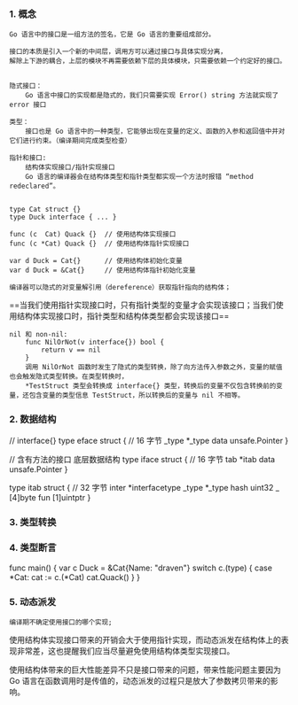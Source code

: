 ### 1. 概念
    Go 语言中的接口是一组方法的签名，它是 Go 语言的重要组成部分。

    接口的本质是引入一个新的中间层，调用方可以通过接口与具体实现分离，
    解除上下游的耦合，上层的模块不再需要依赖下层的具体模块，只需要依赖一个约定好的接口。

    
    隐式接口：
        Go 语言中接口的实现都是隐式的，我们只需要实现 Error() string 方法就实现了 error 接口

    类型：
        接口也是 Go 语言中的一种类型，它能够出现在变量的定义、函数的入参和返回值中并对它们进行约束。（编译期间完成类型检查）

    指针和接口:
        结构体实现接口/指针实现接口
        Go 语言的编译器会在结构体类型和指针类型都实现一个方法时报错 “method redeclared”。
    

    type Cat struct {}
    type Duck interface { ... }

    func (c  Cat) Quack {}  // 使用结构体实现接口
    func (c *Cat) Quack {}  // 使用结构体指针实现接口

    var d Duck = Cat{}      // 使用结构体初始化变量
    var d Duck = &Cat{}     // 使用结构体指针初始化变量

    编译器可以隐式的对变量解引用（dereference）获取指针指向的结构体；
==当我们使用指针实现接口时，只有指针类型的变量才会实现该接口；当我们使用结构体实现接口时，指针类型和结构体类型都会实现该接口== 

    nil 和 non-nil:
        func NilOrNot(v interface{}) bool {
	        return v == nil
        }
        调用 NilOrNot 函数时发生了隐式的类型转换，除了向方法传入参数之外，变量的赋值也会触发隐式类型转换。在类型转换时，
        *TestStruct 类型会转换成 interface{} 类型，转换后的变量不仅包含转换前的变量，还包含变量的类型信息 TestStruct，所以转换后的变量与 nil 不相等。

### 2. 数据结构

// interface{}
type eface struct { // 16 字节
	_type *_type
	data  unsafe.Pointer
}

// 含有方法的接口 底层数据结构
type iface struct { // 16 字节
	tab  *itab
	data unsafe.Pointer
}

type itab struct { // 32 字节
	inter *interfacetype
	_type *_type
	hash  uint32
	_     [4]byte
	fun   [1]uintptr
}


### 3. 类型转换
    

### 4. 类型断言
    
func main() {
	var c Duck = &Cat{Name: "draven"}
	switch c.(type) {
	case *Cat:
		cat := c.(*Cat)
		cat.Quack()
	}
}

### 5. 动态派发
	编译期不确定使用接口的哪个实现;
	

使用结构体实现接口带来的开销会大于使用指针实现，而动态派发在结构体上的表现非常差，这也提醒我们应当尽量避免使用结构体类型实现接口。

使用结构体带来的巨大性能差异不只是接口带来的问题，带来性能问题主要因为 Go 语言在函数调用时是传值的，动态派发的过程只是放大了参数拷贝带来的影响。